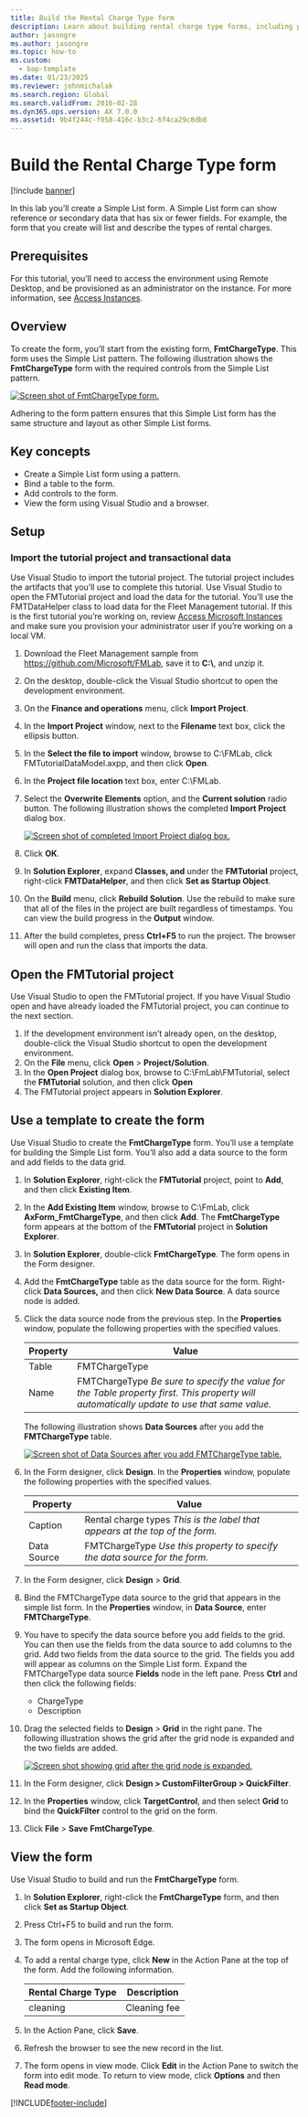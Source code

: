 ```yaml
---
title: Build the Rental Charge Type form
description: Learn about building rental charge type forms, including prerequisites, key concepts, and overviews on various forms.
author: jasongre
ms.author: jasongre
ms.topic: how-to
ms.custom: 
  - bap-template
ms.date: 01/23/2025
ms.reviewer: johnmichalak
ms.search.region: Global
ms.search.validFrom: 2016-02-28
ms.dyn365.ops.version: AX 7.0.0
ms.assetid: 9b4f244c-f058-416c-b3c2-6f4ca29c8db8
---
```


# Build the Rental Charge Type form

[!include [banner](../includes/banner.md)]

In this lab you’ll create a Simple List form. A Simple List form can show reference or secondary data that has six or fewer fields. For example, the form that you create will list and describe the types of rental charges. 

## Prerequisites

For this tutorial, you’ll need to access the environment using Remote Desktop, and be provisioned as an administrator on the instance. For more information, see [Access Instances](../dev-tools/access-instances.md).

## Overview
To create the form, you’ll start from the existing form, **FmtChargeType**. This form uses the Simple List pattern. The following illustration shows the **FmtChargeType** form with the required controls from the Simple List pattern. 

[![Screen shot of FmtChargeType form.](./media/rentalcharge1.png)](./media/rentalcharge1.png) 

Adhering to the form pattern ensures that this Simple List form has the same structure and layout as other Simple List forms.

## Key concepts
-   Create a Simple List form using a pattern.
-   Bind a table to the form.
-   Add controls to the form.
-   View the form using Visual Studio and a browser.

## Setup
### Import the tutorial project and transactional data

Use Visual Studio to import the tutorial project. The tutorial project includes the artifacts that you’ll use to complete this tutorial. Use Visual Studio to open the FMTutorial project and load the data for the tutorial. You’ll use the FMTDataHelper class to load data for the Fleet Management tutorial. If this is the first tutorial you’re working on, review [Access Microsoft Instances](../dev-tools/access-instances.md) and make sure you provision your administrator user if you’re working on a local VM.

1.  Download the Fleet Management sample from <https://github.com/Microsoft/FMLab>, save it to **C:\\**, and unzip it.
2.  On the desktop, double-click the Visual Studio shortcut to open the development environment.
3.  On the **Finance and operations** menu, click **Import Project**.
4.  In the **Import Project** window, next to the **Filename** text box, click the ellipsis button.
5.  In the **Select the file to import** window, browse to C:\FMLab, click FMTutorialDataModel.axpp, and then click **Open**.
6.  In the **Project file location** text box, enter C:\FMLab.
7.  Select the **Overwrite Elements** option, and the **Current solution** radio button. The following illustration shows the completed **Import Project** dialog box. 

    [![Screen shot of completed Import Project dialog box.](./media/rentalcharge2.png)](./media/rentalcharge2.png)

8.  Click **OK**.
9.  In **Solution Explorer**, expand **Classes, and** under the **FMTutorial** project, right-click **FMTDataHelper**, and then click **Set as Startup Object**.
10. On the **Build** menu, click **Rebuild Solution**. Use the rebuild to make sure that all of the files in the project are built regardless of timestamps. You can view the build progress in the **Output** window.
11. After the build completes, press **Ctrl+F5** to run the project. The browser will open and run the class that imports the data.

## Open the FMTutorial project
Use Visual Studio to open the FMTutorial project. If you have Visual Studio open and have already loaded the FMTutorial project, you can continue to the next section.

1.  If the development environment isn’t already open, on the desktop, double-click the Visual Studio shortcut to open the development environment.
2.  On the **File** menu, click **Open** &gt; **Project/Solution**.
3.  In the **Open Project** dialog box, browse to C:\FmLab\FMTutorial, select the **FMTutorial** solution, and then click **Open**
4.  The FMTutorial project appears in **Solution Explorer**.

## Use a template to create the form
Use Visual Studio to create the **FmtChargeType** form. You’ll use a template for building the Simple List form. You’ll also add a data source to the form and add fields to the data grid.

1.  In **Solution Explorer**, right-click the **FMTutorial** project, point to **Add**, and then click **Existing Item**.
2.  In the **Add Existing Item** window, browse to C:\FmLab, click **AxForm\_FmtChargeType**, and then click **Add**. The **FmtChargeType** form appears at the bottom of the **FMTutorial** project in **Solution Explorer**.
3.  In **Solution Explorer**, double-click **FmtChargeType**. The form opens in the Form designer.
4.  Add the **FmtChargeType** table as the data source for the form. Right-click **Data Sources,** and then click **New Data Source**. A data source node is added.
5.  Click the data source node from the previous step. In the **Properties** window, populate the following properties with the specified values.

    | **Property** | **Value**|
    |--------------|------|
    | Table        | FMTChargeType|
    | Name         | FMTChargeType *Be sure to specify the value for the Table property first. This property will automatically update to use that same value.* |

    The following illustration shows **Data Sources** after you add the **FMTChargeType** table. 

    [![Screen shot of Data Sources after you add FMTChargeType table.](./media/rentalcharge3.png)](./media/rentalcharge3.png)

6.  In the Form designer, click **Design**. In the **Properties** window, populate the following properties with the specified values.

    | **Property** | **Value**                                                                    |
    |--------------|------------------------------------------------------------------------------|
    | Caption      | Rental charge types *This is the label that appears at the top of the form.* |
    | Data Source  | FMTChargeType *Use this property to specify the data source for the form.*   |

7.  In the Form designer, click **Design** &gt; **Grid**.
8.  Bind the FMTChargeType data source to the grid that appears in the simple list form. In the **Properties** window, in **Data Source**, enter **FMTChargeType**.
9.  You have to specify the data source before you add fields to the grid. You can then use the fields from the data source to add columns to the grid. Add two fields from the data source to the grid. The fields you add will appear as columns on the Simple List form. Expand the FMTChargeType data source **Fields** node in the left pane. Press **Ctrl** and then click the following fields:
    -   ChargeType
    -   Description

10. Drag the selected fields to **Design** &gt; **Grid** in the right pane. The following illustration shows the grid after the grid node is expanded and the two fields are added. 

    [![Screen shot showing grid after the grid node is expanded.](./media/rentalcharge4.png)](./media/rentalcharge4.png)

11. In the Form designer, click **Design &gt; CustomFilterGroup &gt; QuickFilter**.
12. In the **Properties** window, click **TargetControl**, and then select **Grid** to bind the **QuickFilter** control to the grid on the form.
13. Click **File** &gt; **Save** **FmtChargeType**.

## View the form
Use Visual Studio to build and run the **FmtChargeType** form.

1.  In **Solution Explorer**, right-click the **FmtChargeType** form, and then click **Set as Startup Object**.
2.  Press Ctrl+F5 to build and run the form.
3.  The form opens in Microsoft Edge.
4.  To add a rental charge type, click **New** in the Action Pane at the top of the form. Add the following information.

    | **Rental Charge Type** | **Description** |
    |------------------------|-----------------|
    | cleaning               | Cleaning fee    |

5.  In the Action Pane, click **Save**.
6.  Refresh the browser to see the new record in the list. 
7.  The form opens in view mode. Click **Edit** in the Action Pane to switch the form into edit mode. To return to view mode, click **Options** and then **Read mode**.






[!INCLUDE[footer-include](../../../includes/footer-banner.md)]
